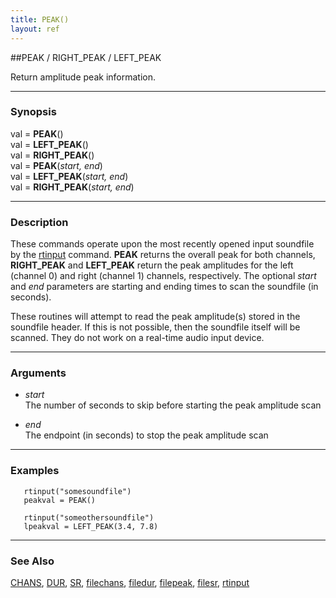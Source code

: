 ```yaml
---
title: PEAK()
layout: ref
---
```


##PEAK / RIGHT\_PEAK / LEFT\_PEAK

Return amplitude peak information.

-----

### Synopsis

val = **PEAK**()  
val = **LEFT\_PEAK**()  
val = **RIGHT\_PEAK**()  
val = **PEAK**(*start, end*)  
val = **LEFT\_PEAK**(*start, end*)  
val = **RIGHT\_PEAK**(*start, end*)

-----

### Description

These commands operate upon the most recently opened input soundfile by
the [rtinput](rtinput.html) command. **PEAK** returns the overall peak
for both channels, **RIGHT\_PEAK** and **LEFT\_PEAK** return the peak
amplitudes for the left (channel 0) and right (channel 1) channels,
respectively. The optional *start* and *end* parameters are starting and
ending times to scan the soundfile (in seconds).

These routines will attempt to read the peak amplitude(s) stored in the
soundfile header. If this is not possible, then the soundfile itself
will be scanned. They do not work on a real-time audio input device.

-----

### Arguments

  - *start*  
    The number of seconds to skip before starting the peak amplitude
    scan

  - *end*  
    The endpoint (in seconds) to stop the peak amplitude scan

-----

### Examples

``` 
   rtinput("somesoundfile")
   peakval = PEAK()

   rtinput("someothersoundfile")
   lpeakval = LEFT_PEAK(3.4, 7.8)
```

-----

### See Also

[CHANS](CHANS.html), [DUR](DUR.html), [SR](SR.html),
[filechans](filechans.html), [filedur](filedur.html),
[filepeak](filepeak.html), [filesr](filesr.html),
[rtinput](rtinput.html)
